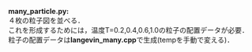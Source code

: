**many_particle.py:**<br>
４枚の粒子図を並べる．<br>
これを形成するためには，温度T=0.2,0.4,0.6,1.0の粒子の配置データが必要．<br>
粒子の配置データは**langevin_many.cpp**で生成(tempを手動で変える)．<br>
